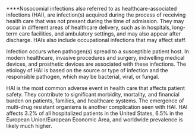 ****Nosocomial infections also referred to as healthcare-associated infections (HAI), are infection(s) acquired during the process of receiving health care that was not present during the time of admission. They may occur in different areas of healthcare delivery, such as in hospitals, long-term care facilities, and ambulatory settings, and may also appear after discharge. HAIs also include occupational infections that may affect staff.

Infection occurs when pathogen(s) spread to a susceptible patient host. In modern healthcare, invasive procedures and surgery, indwelling medical devices, and prosthetic devices are associated with these infections. The etiology of HAI is based on the source or type of infection and the responsible pathogen, which may be bacterial, viral, or fungal.

HAI is the most common adverse event in health care that affects patient safety. They contribute to significant morbidity, mortality, and financial burden on patients, families, and healthcare systems. The emergence of multi-drug resistant organisms is another complication seen with HAI. HAI affects 3.2% of all hospitalized patients in the United States, 6.5% in the European Union/European Economic Area, and worldwide prevalence is likely much higher.